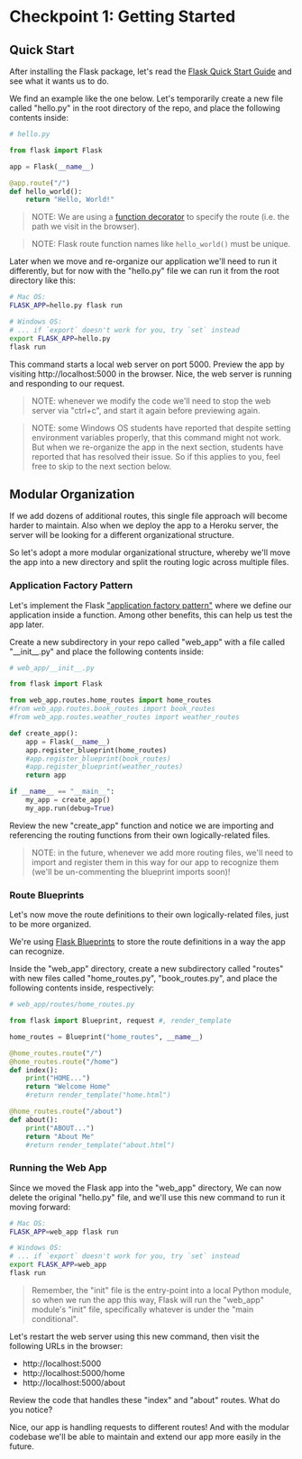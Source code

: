 

# Checkpoint 1: Getting Started

## Quick Start

After installing the Flask package, let's read the [Flask Quick Start Guide](https://flask.palletsprojects.com/en/1.1.x/quickstart/) and see what it wants us to do.

We find an example like the one below. Let's temporarily create a new file called "hello.py" in the root directory of the repo, and place the following contents inside:

```py
# hello.py

from flask import Flask

app = Flask(__name__)

@app.route("/")
def hello_world():
    return "Hello, World!"
```

> NOTE: We are using a [function decorator](https://www.python.org/dev/peps/pep-0318/) to specify the route (i.e. the path we visit in the browser).

> NOTE: Flask route function names like `hello_world()` must be unique.

Later when we move and re-organize our application we'll need to run it differently, but for now with the "hello.py" file we can run it from the root directory like this:

```sh
# Mac OS:
FLASK_APP=hello.py flask run

# Windows OS:
# ... if `export` doesn't work for you, try `set` instead
export FLASK_APP=hello.py
flask run
```

This command starts a local web server on port 5000. Preview the app by visiting http://localhost:5000 in the browser. Nice, the web server is running and responding to our request.

> NOTE: whenever we modify the code we'll need to stop the web server via "ctrl+c", and start it again before previewing again.


> NOTE: some Windows OS students have reported that despite setting environment variables properly, that this command might not work. But when we re-organize the app in the next section, students have reported that has resolved their issue. So if this applies to you, feel free to skip to the next section below.


## Modular Organization

If we add dozens of additional routes, this single file approach will become harder to maintain. Also when we deploy the app to a Heroku server, the server will be looking for a different organizational structure.

So let's adopt a more modular organizational structure, whereby we'll move the app into a new directory and split the routing logic across multiple files.

### Application Factory Pattern

Let's implement the Flask ["application factory pattern"](https://flask.palletsprojects.com/en/1.1.x/patterns/appfactories/) where we define our application inside a function. Among other benefits, this can help us test the app later.

Create a new subdirectory in your repo called "web_app" with a file called "\_\_init_\_.py" and place the following contents inside:

```py
# web_app/__init__.py

from flask import Flask

from web_app.routes.home_routes import home_routes
#from web_app.routes.book_routes import book_routes
#from web_app.routes.weather_routes import weather_routes

def create_app():
    app = Flask(__name__)
    app.register_blueprint(home_routes)
    #app.register_blueprint(book_routes)
    #app.register_blueprint(weather_routes)
    return app

if __name__ == "__main__":
    my_app = create_app()
    my_app.run(debug=True)
```

Review the new "create_app" function and notice we are importing and referencing the routing functions from their own logically-related files.

> NOTE: in the future, whenever we add more routing files, we'll need to import and register them in this way for our app to recognize them (we'll be un-commenting the blueprint imports soon)!

### Route Blueprints

Let's now move the route definitions to their own logically-related files, just to be more organized.

We're using [Flask Blueprints](https://flask.palletsprojects.com/en/1.1.x/blueprints/) to store the route definitions in a way the app can recognize.

Inside the "web_app" directory, create a new subdirectory called "routes" with new files called "home_routes.py", "book_routes.py", and place the following contents inside, respectively:

```py
# web_app/routes/home_routes.py

from flask import Blueprint, request #, render_template

home_routes = Blueprint("home_routes", __name__)

@home_routes.route("/")
@home_routes.route("/home")
def index():
    print("HOME...")
    return "Welcome Home"
    #return render_template("home.html")

@home_routes.route("/about")
def about():
    print("ABOUT...")
    return "About Me"
    #return render_template("about.html")

```

### Running the Web App

Since we moved the Flask app into the "web_app" directory, We can now delete the original "hello.py" file, and we'll use this new command to run it moving forward:

```sh
# Mac OS:
FLASK_APP=web_app flask run

# Windows OS:
# ... if `export` doesn't work for you, try `set` instead
export FLASK_APP=web_app
flask run
```

> Remember, the "init" file is the entry-point into a local Python module, so when we run the app this way, Flask will run the "web_app" module's "init" file, specifically whatever is under the "main conditional".

Let's restart the web server using this new command, then visit the following URLs in the browser:
  + http://localhost:5000
  + http://localhost:5000/home
  + http://localhost:5000/about

Review the code that handles these "index" and "about" routes. What do you notice?

Nice, our app is handling requests to different routes! And with the modular codebase we'll be able to maintain and extend our app more easily in the future.
